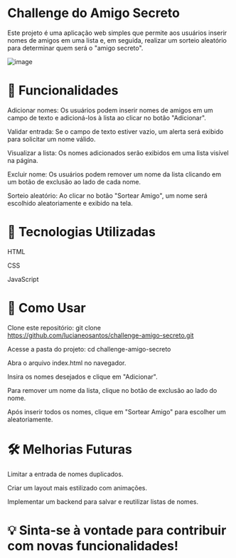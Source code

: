# Challenge do Amigo Secreto
Este projeto é uma aplicação web simples que permite aos usuários inserir nomes de amigos em uma lista e, em seguida, realizar um sorteio aleatório para determinar quem será o "amigo secreto".

![image](https://github.com/user-attachments/assets/2a09e8dd-526d-4008-8beb-c87ebdfb027e)


# 📌 Funcionalidades

Adicionar nomes: Os usuários podem inserir nomes de amigos em um campo de texto e adicioná-los à lista ao clicar no botão "Adicionar".

Validar entrada: Se o campo de texto estiver vazio, um alerta será exibido para solicitar um nome válido.

Visualizar a lista: Os nomes adicionados serão exibidos em uma lista visível na página.

Excluir nome: Os usuários podem remover um nome da lista clicando em um botão de exclusão ao lado de cada nome.

Sorteio aleatório: Ao clicar no botão "Sortear Amigo", um nome será escolhido aleatoriamente e exibido na tela.

# 🚀 Tecnologias Utilizadas

HTML

CSS

JavaScript

# 🎯 Como Usar

Clone este repositório: git clone https://github.com/lucianeosantos/challenge-amigo-secreto.git

Acesse a pasta do projeto: cd challenge-amigo-secreto

Abra o arquivo index.html no navegador.

Insira os nomes desejados e clique em "Adicionar".

Para remover um nome da lista, clique no botão de exclusão ao lado do nome.

Após inserir todos os nomes, clique em "Sortear Amigo" para escolher um aleatoriamente.

# 🛠 Melhorias Futuras

Limitar a entrada de nomes duplicados.

Criar um layout mais estilizado com animações.

Implementar um backend para salvar e reutilizar listas de nomes.

# 💡 Sinta-se à vontade para contribuir com novas funcionalidades!
